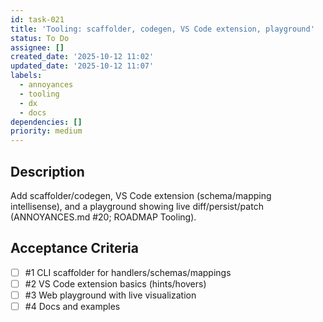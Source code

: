 ```yaml
---
id: task-021
title: 'Tooling: scaffolder, codegen, VS Code extension, playground'
status: To Do
assignee: []
created_date: '2025-10-12 11:02'
updated_date: '2025-10-12 11:07'
labels:
  - annoyances
  - tooling
  - dx
  - docs
dependencies: []
priority: medium
---
```


## Description

<!-- SECTION:DESCRIPTION:BEGIN -->
Add scaffolder/codegen, VS Code extension (schema/mapping intellisense), and a playground showing live diff/persist/patch (ANNOYANCES.md #20; ROADMAP Tooling).
<!-- SECTION:DESCRIPTION:END -->

## Acceptance Criteria
<!-- AC:BEGIN -->
- [ ] #1 CLI scaffolder for handlers/schemas/mappings
- [ ] #2 VS Code extension basics (hints/hovers)
- [ ] #3 Web playground with live visualization
- [ ] #4 Docs and examples
<!-- AC:END -->
